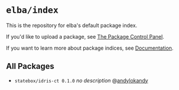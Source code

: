 # `elba/index`

This is the repository for elba's default package index.

If you'd like to upload a package, see [The Package Control Panel](https://github.com/elba/index/issues/2).

If you want to learn more about package indices, see [Documentation](https://elba.readthedocs.io/en/latest/reference/indices.html).

## All Packages

- `statebox/idris-ct 0.1.0` *no description* @[andylokandy](https://github.com/andylokandy)

